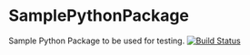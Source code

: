 # SamplePythonPackage
Sample Python Package to be used for testing.
[![Build Status](https://travis-ci.org/henryborchers/SamplePythonPackage.svg?branch=master)](https://travis-ci.org/henryborchers/SamplePythonPackage)
